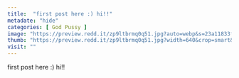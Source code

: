 ```yaml
---
title:  "first post here :) hi!!"
metadate: "hide"
categories: [ God Pussy ]
image: "https://preview.redd.it/zp9ltbrmq0q51.jpg?auto=webp&s=23a11833ff0019ad453ab29f4caa5798bb688b41"
thumb: "https://preview.redd.it/zp9ltbrmq0q51.jpg?width=640&crop=smart&auto=webp&s=9063ccb5f3a48e34607d4986002bf5420fd0c927"
visit: ""
---
```

first post here :) hi!!
